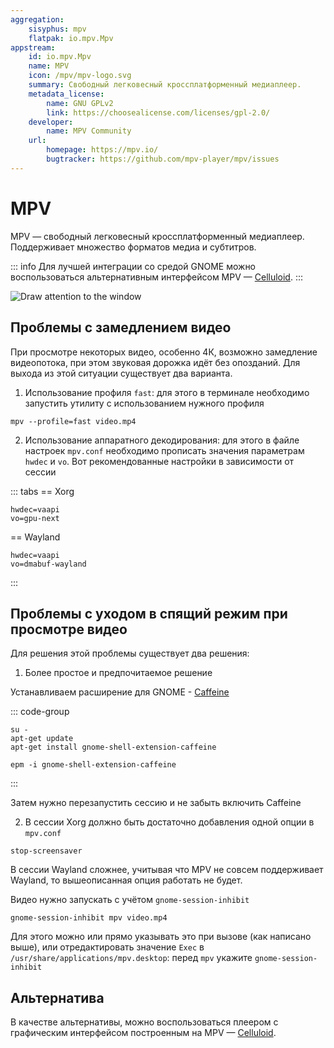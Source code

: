 ```yaml
---
aggregation:
    sisyphus: mpv
    flatpak: io.mpv.Mpv
appstream:
    id: io.mpv.Mpv
    name: MPV
    icon: /mpv/mpv-logo.svg
    summary: Свободный легковесный кроссплатформенный медиаплеер.
    metadata_license:
        name: GNU GPLv2
        link: https://choosealicense.com/licenses/gpl-2.0/
    developer:
        name: MPV Community
    url:
        homepage: https://mpv.io/
        bugtracker: https://github.com/mpv-player/mpv/issues
---
```


# MPV

MPV — свободный легковесный кроссплатформенный медиаплеер. Поддерживает множество форматов медиа и субтитров.

::: info
Для лучшей интеграции со средой GNOME можно воспользоваться альтернативным интерфейсом MPV — [Celluloid](/celluloid).
:::

![Draw attention to the window](/mpv/mpv.png)

<!--@include: @apps/_parts/install/content-repo.md-->
<!--@include: @apps/_parts/install/content-flatpak.md-->

## Проблемы с замедлением видео

При просмотре некоторых видео, особенно 4К, возможно замедление видеопотока, при этом звуковая дорожка идёт без опозданий. Для выхода из этой ситуации существует два варианта.

1. Использование профиля `fast`: для этого в терминале необходимо запустить утилиту с использованием нужного профиля

```shell
mpv --profile=fast video.mp4
```

2. Использование аппаратного декодирования: для этого в файле настроек `mpv.conf` необходимо прописать значения параметрам `hwdec` и `vo`. Вот рекомендованные настройки в зависимости от сессии

::: tabs
== Xorg

```
hwdec=vaapi
vo=gpu-next
```

== Wayland

```
hwdec=vaapi
vo=dmabuf-wayland
```

:::

## Проблемы с уходом в спящий режим при просмотре видео

Для решения этой проблемы существует два решения:

1. Более простое и предпочитаемое решение

Устанавливаем расширение для GNOME - [Caffeine](https://extensions.gnome.org/extension/517/caffeine/)

::: code-group

```shell[apt-get]
su -
apt-get update
apt-get install gnome-shell-extension-caffeine
```

```shell[epm]
epm -i gnome-shell-extension-caffeine
```

:::

Затем нужно перезапустить сессию и не забыть включить Caffeine

2. В сессии Xorg должно быть достаточно добавления одной опции в `mpv.conf`

```
stop-screensaver
```

В сессии Wayland сложнее, учитывая что MPV не совсем поддерживает Wayland, то вышеописанная опция работать не будет.

Видео нужно запускать с учётом `gnome-session-inhibit`

```shell
gnome-session-inhibit mpv video.mp4
```

Для этого можно или прямо указывать это при вызове (как написано выше), или отредактировать значение `Exec` в `/usr/share/applications/mpv.desktop`: перед `mpv` укажите `gnome-session-inhibit`

## Альтернатива

В качестве альтернативы, можно воспользоваться плеером с графическим интерфейсом построенным на MPV — [Celluloid](/celluloid).
